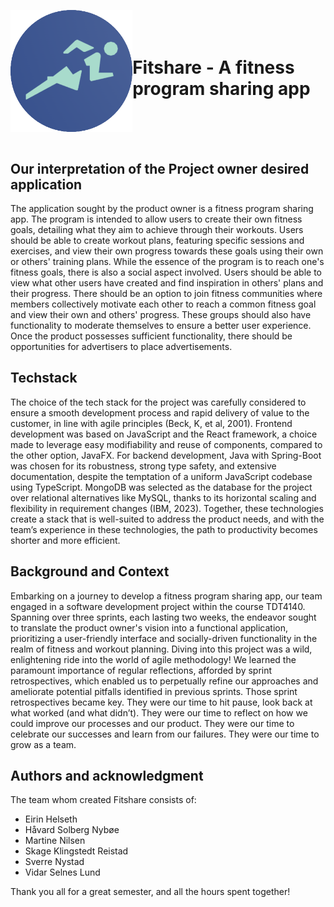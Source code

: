 <div style="display: flex; justify-content: center; align-items: center;">

![Alt text](frontend/public/logo.png)
# Fitshare - A fitness program sharing app
</div>


## Our interpretation of the Project owner desired application
The application sought by the product owner is a fitness program sharing app. The program is intended to allow users to create their own fitness goals, detailing what they aim to achieve through their workouts. Users should be able to create workout plans, featuring specific sessions and exercises, and view their own progress towards these goals using their own or others' training plans. While the essence of the program is to reach one's fitness goals, there is also a social aspect involved. Users should be able to view what other users have created and find inspiration in others' plans and their progress. There should be an option to join fitness communities where members collectively motivate each other to reach a common fitness goal and view their own and others' progress. These groups should also have functionality to moderate themselves to ensure a better user experience. Once the product possesses sufficient functionality, there should be opportunities for advertisers to place advertisements.

## Techstack
The choice of the tech stack for the project was carefully considered to ensure a smooth development process and rapid delivery of value to the customer, in line with agile principles (Beck, K, et al, 2001). Frontend development was based on JavaScript and the React framework, a choice made to leverage easy modifiability and reuse of components, compared to the other option, JavaFX. For backend development, Java with Spring-Boot was chosen for its robustness, strong type safety, and extensive documentation, despite the temptation of a uniform JavaScript codebase using TypeScript. MongoDB was selected as the database for the project over relational alternatives like MySQL, thanks to its horizontal scaling and flexibility in requirement changes (IBM, 2023). Together, these technologies create a stack that is well-suited to address the product needs, and with the team’s experience in these technologies, the path to productivity becomes shorter and more efficient.

## Background and Context
Embarking on a journey to develop a fitness program sharing app, our team engaged in a software development project within the course TDT4140. Spanning over three sprints, each lasting two weeks, the endeavor sought to translate the product owner's vision into a functional application, prioritizing a user-friendly interface and socially-driven functionality in the realm of fitness and workout planning. Diving into this project was a wild, enlightening ride into the world of agile methodology! We learned the paramount importance of regular reflections, afforded by sprint retrospectives, which enabled us to perpetually refine our approaches and ameliorate potential pitfalls identified in previous sprints. Those sprint retrospectives became key. They were our time to hit pause, look back at what worked (and what didn’t). They were our time to reflect on how we could improve our processes and our product. They were our time to celebrate our successes and learn from our failures. They were our time to grow as a team.


## Authors and acknowledgment
The team whom created Fitshare consists of:
* Eirin Helseth
* Håvard Solberg Nybøe
* Martine Nilsen
* Skage Klingstedt Reistad
* Sverre Nystad
* Vidar Selnes Lund
  
Thank you all for a great semester, and all the hours spent together!